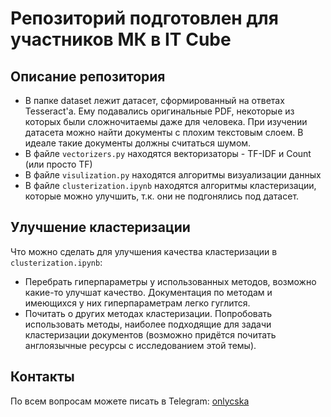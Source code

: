 # Репозиторий подготовлен для участников МК в IT Cube
## Описание репозитория
- В папке dataset лежит датасет, сформированный на ответах Tesseract'a. Ему подавались оригинальные PDF, некоторые из которых были сложночитаемы даже для человека. При изучении датасета можно найти документы с плохим текстовым слоем. В идеале такие документы должны считаться шумом.
- В файле `vectorizers.py` находятся векторизаторы - TF-IDF и Count (или просто TF)
- В файле `visulization.py` находятся алгоритмы визуализации данных
- В файле `clusterization.ipynb` находятся алгоритмы кластеризации, которые можно улучшить, т.к. они не подгонялись под датасет.
## Улучшение кластеризации
Что можно сделать для улучшения качества кластеризации в `clusterization.ipynb`:
- Перебрать гиперпараметры у использованных методов, возможно какие-то улучшат качество. Документация по методам и имеющихся у них гиперпараметрам легко гуглится. 
- Почитать о других методах кластеризации. Попробовать использовать методы, наиболее подходящие для задачи кластеризации документов (возможно придётся почитать англоязычные ресурсы с исследованием этой темы).
## Контакты
По всем вопросам можете писать в Telegram: [onlycska](https://t.me/onlycska)
